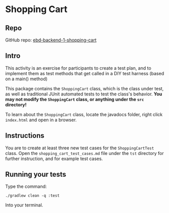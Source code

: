 # Shopping Cart

## Repo

GitHub repo: [ebd-backend-1-shopping-cart](https://github.com/LambdaSchool/ebd-backend-1-shopping-cart)

## Intro
This activity is an exercise for participants to create a test plan,
and to implement them as test methods that get called in a DIY test harness (based on a main() method)

This package contains the `ShoppingCart` class, which is the class under test, as well as traditional JUnit
automated tests to test the class's behavior. **You may not modify the `ShoppingCart` class, or anything under the `src` directory!**

To learn about the `ShoppingCart` class, locate the javadocs folder, right click `index.html` and open in a browser.

## Instructions
You are to create at least three new test cases for the `ShoppingCartTest` class.
Open the `shopping_cart_test_cases.md` file under the `tst` directory for further instruction, and for example test cases.

## Running your tests
Type the command:

`./gradlew clean -q :test`

Into your terminal.